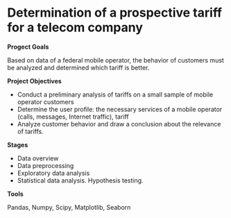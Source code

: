 # Determination of a prospective tariff for a telecom company

**Progect Goals**

Based on data of a federal mobile operator, the behavior of customers must be analyzed  and determined which tariff is better.

**Project Objectives**

- Conduct a preliminary analysis of tariffs on a small sample of mobile operator customers
- Determine the user profile: the necessary services of a mobile operator (calls, messages, Internet traffic), tariff
- Analyze customer behavior and draw a conclusion about the relevance of tariffs.

**Stages**

- Data overview
- Data preprocessing
- Exploratory data analysis
- Statistical data analysis. Hypothesis testing.

**Tools** 

Pandas, Numpy, Scipy, Matplotlib, Seaborn 

